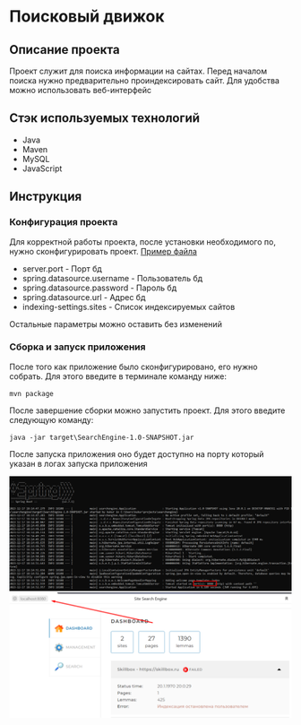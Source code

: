 # Поисковый движок

## Описание проекта
Проект служит для поиска информации на сайтах. 
Перед началом поиска нужно предварительно проиндексировать сайт.
Для удобства можно использовать веб-интерфейс

## Стэк используемых технологий
* Java
* Maven
* MySQL
* JavaScript

## Инструкция
### Конфигурация проекта
Для корректной работы проекта, после установки необходимого по,
нужно сконфигурировать проект. [Пример файла](src/main/resources/application.yaml)
* server.port - Порт бд
* spring.datasource.username - Пользователь бд
* spring.datasource.password - Пароль бд
* spring.datasource.url - Адрес бд
* indexing-settings.sites - Список индексируемых сайтов

Остальные параметры можно оставить без изменений

### Сборка и запуск приложения
После того как приложение было сконфигурировано, его нужно собрать.
Для этого введите в терминале команду ниже:
```shell
mvn package
```
После завершение сборки можно запустить проект.
Для этого введите следующую команду:
```shell
java -jar target\SearchEngine-1.0-SNAPSHOT.jar
```

После запуска приложения оно будет доступно на порту
который указан в логах запуска приложения

![img.png](image/1.png)
![img.png](image/2.png)